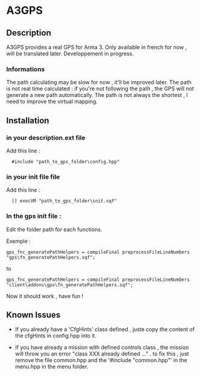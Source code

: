 # A3GPS

## Description

A3GPS provides a real GPS for Arma 3.
Only available in french for now , will be translated later.
Developpement in progress.

### Informations

The path calculating may be slow for now , it'll be improved later.
The path is not real time calculated : if you're not following the path , the GPS will not generate a new path automatically.
The path is not always the shortest , I need to improve the virtual mapping.

## Installation

### in your description.ext file 
Add this line : 
```sqf
  #include "path_to_gps_folder\config.hpp"
```

### in your init file file 
Add this line : 
```sqf
  [] execVM "path_to_gps_folder\init.sqf"
```

### In the gps init file :
Edit the folder path for each functions.
  
  Exemple :
  ```sqf
  gps_fnc_generatePathHelpers = compileFinal preprocessFileLineNumbers "gps\fn_generatePathHelpers.sqf";
  ```
  to
  ```sqf
  gps_fnc_generatePathHelpers = compileFinal preprocessFileLineNumbers "client\addons\gps\fn_generatePathHelpers.sqf";
  ```
  
Now it should work , have fun !

## Known Issues

- If you already have a 'CfgHints' class defined , juste copy the content of the cfgHints in config.hpp into it.

- If you have already a mission with defined controls class , the mission will throw you an error "class XXX already defined ..." . to fix this , just remove the file common.hpp and the '#include "common.hpp"' in the menu.hpp in the menu folder.




